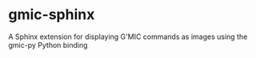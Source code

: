 # gmic-sphinx
A Sphinx extension for displaying G'MIC commands as images using the gmic-py Python binding
